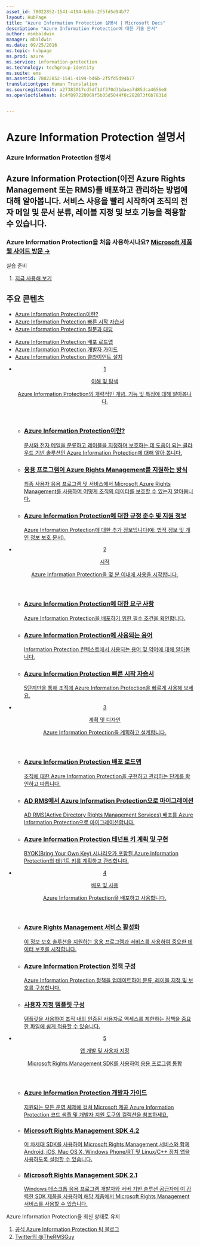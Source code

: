 ```yaml
---
asset_id: 78022852-1541-4194-bd6b-2f5fd5d94b77
layout: HubPage
title: "Azure Information Protection 설명서 | Microsoft Docs"
description: "Azure Information Protection에 대한 기술 문서"
author: msmbaldwin
manager: mbaldwin
ms.date: 09/25/2016
ms.topic: hubpage
ms.prod: azure
ms.service: information-protection
ms.technology: techgroup-identity
ms.suite: ems
ms.assetid: 78022852-1541-4194-bd6b-2f5fd5d94b77
translationtype: Human Translation
ms.sourcegitcommit: a27383017cd5df1df370d31daea7d85dca4656e8
ms.openlocfilehash: 8c4f897220069f5b05d5044f0c282873f6b7831d


---
```

# Azure Information Protection 설명서
<article id="main">
    <section id="hero-content">
      <h1>Azure Information Protection 설명서</h1>
      <h2>Azure Information Protection(이전 Azure Rights Management 또는 RMS)를 배포하고 관리하는 방법에 대해 알아봅니다. 서비스 사용을 빨리 시작하여 조직의 전자 메일 및 문서 분류, 레이블 지정 및 보호 기능을 적용할 수 있습니다.</h2>
      <h3>Azure Information Protection을 처음 사용하시나요? <a href="https://www.microsoft.com/en-us/cloud-platform/azure-information-protection" target="_blank">Microsoft 제품 웹 사이트 방문 &rarr;</a></h3>
    </section>
    <aside class="alert section-border">
        <p>실습 준비</p>
        <ol class="action-list">
            <li><a href="https://portal.office.com/Signup?&OfferId=A43415D3-404C-4df3-B31B-AAD28118A778&dl=INFORMATIONPROTECTION&ali=1#0" target="_blank" class="button-bordered button-translucent">지금 사용해 보기</a></li>
        </ol>
    </aside>
    <section id="featured" class="container">
      <h2 class="section-heading"><span class="icon icon-warning"></span> 주요 콘텐츠</h2>
      <div class="features row">
        <ul class="column column-half">
          <li><a href="./understand-explore/what-is-information-protection.md">Azure Information Protection이란?</a></li>
          <li><a href="./get-started/infoprotect-quick-start-tutorial.md">Azure Information Protection 빠른 시작 자습서</a></li>
          <li><a href="./get-started/faqs.md">Azure Information Protection 질문과 대답</a></li>
        </ul>
        <ul class="column column-half">
          <li><a href="./plan-design/deployment-roadmap.md">Azure Information Protection 배포 로드맵</a></li>
          <li><a href="./develop/developers-guide.md">Azure Information Protection 개발자 가이드</a></li>
          <li><a href="./rms-client/info-protect-client.md">Azure Information Protection 클라이언트 설치</a></li>
        </ul>
      </div>
    </section>
    <div id="journeys">
      <section class="container">
        <ul class="journeys-list">
          <li class="journey-step">
            <header class="journey-step-header row">
              <a href="./understand-explore/azure-rights-management.md">
                <div class="title column-third">
                  <span class="step-number">1</span>
                  <p>이해 및 탐색</p>
                </div>
                <p class="description column-two-thirds">Azure Information Protection의 개략적인 개념, 기능 및 특징에 대해 알아봅니다.</p>
              </a>
            </header>
            <section class="journey-step-elements content">
              <ul class="row">
                <li class="column-third">
                  <a href="./understand-explore/what-is-information-protection.md">
                    <h3>Azure Information Protection이란?</h3>
                    <p>문서와 전자 메일을 분류하고 레이블을 지정하며 보호하는 데 도움이 되는 클라우드 기반 솔루션인 Azure Information Protection에 대해 알아 봅니다.</p>
                  </a>
                </li>
                <li class="column-third">
                  <a href="./understand-explore/applications-support.md">
                    <h3>응용 프로그램이 Azure Rights Management를 지원하는 방식</h3>
                    <p>최종 사용자 응용 프로그램 및 서비스에서 Microsoft Azure Rights Management를 사용하여 어떻게 조직의 데이터를 보호할 수 있는지 알아봅니다.</p>
                  </a>
                </li>
                <li class="column-third">
                  <a href="./understand-explore/compliance.md">
                    <h3>Azure Information Protection에 대한 규정 준수 및 지원 정보</h3>
                    <p>Azure Information Protection에 대한 추가 정보입니다(예: 법적 정보 및 개인 정보 보호 문서).</p>
                  </a>
                </li>
              </ul>
            </section>
          </li>
          <li class="journey-step">
            <header class="journey-step-header row">
              <a href="./get-started/requirements-azure-rms.md">
                <div class="title column-third">
                  <span class="step-number">2</span>
                  <p>시작</p>
                </div>
                <p class="description column-two-thirds">Azure Information Protection을 몇 분 이내에 사용을 시작합니다.</p>
              </a>
            </header>
            <section class="journey-step-elements content">
              <ul class="row">
                <li class="column-third">
                  <a href="./get-started/requirements-azure-rms.md">
                    <h3>Azure Information Protection에 대한 요구 사항</h3>
                    <p>Azure Information Protection을 배포하기 위한 필수 조건을 확인합니다.</p>
                  </a>
                </li>
                <li class="column-third">
                  <a href="./get-started/terminology.md">
                    <h3>Azure Information Protection에 사용되는 용어</h3>
                    <p>Information Protection 컨텍스트에서 사용되는 용어 및 약어에 대해 알아봅니다.</p>
                  </a>
                </li>
                <li class="column-third">
                  <a href="./get-started/quick-start-tutorial.md">
                    <h3>Azure Information Protection 빠른 시작 자습서</h3>
                    <p>5단계만을 통해 조직에 Azure Information Protection을 빠르게 사용해 보세요.</p>
                  </a>
                </li>
              </ul>
            </section>
          </li>
          <li class="journey-step">
            <header class="journey-step-header row">
              <a href="./plan-design/deployment-roadmap.md">
                <div class="title column-third">
                  <span class="step-number"> 3</span>
                  <p>계획 및 디자인</p>
                </div>
                <p class="description column-two-thirds">Azure Information Protection을 계획하고 설계합니다.</p>
              </a>
            </header>
            <section class="journey-step-elements content">
              <ul class="row">
                <li class="column-third">
                  <a href="./plan-design/deployment-roadmap.md">
                    <h3>Azure Information Protection 배포 로드맵</h3>
                    <p>조직에 대한 Azure Information Protection을 구현하고 관리하는 단계를 확인하고 따릅니다.</p>
                  </a>
                </li>
                <li class="column-third">
                  <a href="./plan-design/migrate-from-ad-rms-to-azure-rms.md">
                    <h3>AD RMS에서 Azure Information Protection으로 마이그레이션</h3>
                    <p>AD RMS(Active Directory Rights Management Services) 배포를 Azure Information Protection으로 마이그레이션합니다.</p>
                  </a>
                </li>
                <li class="column-third">
                  <a href="./plan-design/plan-implement-tenant-key.md">
                    <h3>Azure Information Protection 테넌트 키 계획 및 구현</h3>
                    <p>BYOK(Bring Your Own Key) 시나리오가 포함된 Azure Information Protection의 테넌트 키를 계획하고 관리합니다.</p>
                  </a>
                </li>
              </ul>
            </section>
          </li>
          <li class="journey-step">
            <header class="journey-step-header row">
              <a href="./deploy-use/activate-service.md">
                <div class="title column-third">
                  <span class="step-number"> 4</span>
                  <p>배포 및 사용</p>
                </div>
                <p class="description column-two-thirds">Azure Information Protection을 배포하고 사용합니다.</p>
              </a>
            </header>
            <section class="journey-step-elements content">
              <ul class="row">
                 <li class="column-third">
                 <a href="./deploy-use/activate-service.md">
                    <h3>Azure Rights Management 서비스 활성화</h3>
                    <p>이 정보 보호 솔루션을 지원하는 응용 프로그램과 서비스를 사용하여 중요한 데이터 보호를 시작합니다.</p>
                  </a>
                </li>
                <li class="column-third">
                  <a href="./deploy-use/configure-applications.md">
                    <h3>Azure Information Protection 정책 구성</h3>
                    <p>Azure Information Protection 정책을 업데이트하여 분류, 레이블 지정 및 보호를 구성합니다.</p>
                </li>
                <li class="column-third">
                  <a href="./deploy-use/configure-custom-templates.md">
                    <h3>사용자 지정 템플릿 구성</h3>
                    <p>템플릿을 사용하여 조직 내의 인증된 사용자로 액세스를 제한하는 정책을 중요한 파일에 쉽게 적용할 수 있습니다.</p>
                 </a>
                 </a>
                </li>
              </ul>
            </section>
          </li>
          <li class="journey-step">
            <header class="journey-step-header row">
              <a href="./develop/developers-guide.md">
                <div class="title column-third">
                  <span class="step-number"> 5</span>
                  <p>앱 개발 및 사용자 지정</p>
                </div>
                <p class="description column-two-thirds">Microsoft Rights Management SDK를 사용하여 응용 프로그램 통합</p>
              </a>
            </header>
            <section class="journey-step-elements content">
              <ul class="row">
                <li class="column-third">
                  <a href="./develop/developers-guide.md">
                    <h3>Azure Information Protection 개발자 가이드</h3>
                    <p>지원되는 모든 운영 체제에 걸쳐 Microsoft 제공 Azure Information Protection 코드 샘플 및 개발자 지원 도구의 컬렉션을 참조하세요.</p>
                  </a>
                </li>
                <li class="column-third">
                  <a href="./develop/active-directory-rights-management-services-multi-platform-thin-client-sdk-portal.md">
                    <h3>Microsoft Rights Management SDK 4.2</h3>
                    <p>이 차세대 SDK를 사용하여 Microsoft Rights Management 서비스와 함께 Android, iOS, Mac OS X, Windows Phone/RT 및 Linux/C++ 장치 앱을 사용하도록 설정할 수 있습니다.</p>
                  </a>
                </li>
                <li class="column-third">
                  <a href="./develop/microsoft-information-protection-and-control-client-portal.md">
                    <h3>Microsoft Rights Management SDK 2.1</h3>
                    <p>Windows 데스크톱 응용 프로그램 개발자와 서버 기반 솔루션 공급자에 이 강력한 SDK 제품을 사용하여 해당 제품에서 Microsoft Rights Management 서비스를 사용할 수 있습니다.</p>
                  </a>
                </li>
              </ul>
            </section>
         </ul>
      </section>
    </div>
    <aside class="alert alert-social">
      <p>Azure Information Protection을 최신 상태로 유지 <ol class="action-list">
        <li><a href="http://blogs.technet.com/b/rms/" target="_blank" class="button-bordered button-translucent">공식 Azure Information Protection 팀 블로그</a></li>
        <li><a href="https://twitter.com/TheRMSGuy" target="_blank" class="button-bordered button-translucent">Twitter의 @TheRMSGuy</a></li>
      </ol>
    </aside>
</article>



<!--HONumber=Sep16_HO4-->


